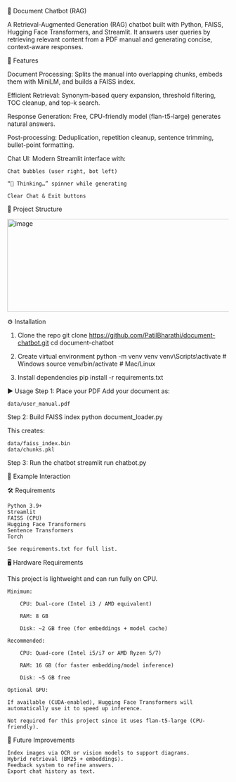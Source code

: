 💬 Document Chatbot (RAG)

A Retrieval-Augmented Generation (RAG) chatbot built with Python, FAISS, Hugging Face Transformers, and Streamlit.
It answers user queries by retrieving relevant content from a PDF manual and generating concise, context-aware responses.

🚀 Features

Document Processing: Splits the manual into overlapping chunks, embeds them with MiniLM, and builds a FAISS index.

Efficient Retrieval: Synonym-based query expansion, threshold filtering, TOC cleanup, and top-k search.

Response Generation: Free, CPU-friendly model (flan-t5-large) generates natural answers.

Post-processing: Deduplication, repetition cleanup, sentence trimming, bullet-point formatting.

Chat UI: Modern Streamlit interface with:

	Chat bubbles (user right, bot left)

	“🤔 Thinking…” spinner while generating

	Clear Chat & Exit buttons
 
📂 Project Structure

<img width="618" height="211" alt="image" src="https://github.com/user-attachments/assets/c7aa3336-3229-4a69-a624-9542c10069a7" />


⚙️ Installation
1. Clone the repo
	git clone https://github.com/PatilBharathi/document-chatbot.git
	cd document-chatbot

2. Create virtual environment
	python -m venv venv
	venv\Scripts\activate      # Windows
	source venv/bin/activate   # Mac/Linux

3. Install dependencies
	pip install -r requirements.txt

▶️ Usage
Step 1: Place your PDF
Add your document as:

	data/user_manual.pdf

Step 2: Build FAISS index
	python document_loader.py

This creates:

	data/faiss_index.bin
	data/chunks.pkl

Step 3: Run the chatbot
	streamlit run chatbot.py

📖 Example Interaction

🛠️ Requirements

	Python 3.9+
	Streamlit
	FAISS (CPU)
	Hugging Face Transformers
	Sentence Transformers
	Torch
	
	See requirements.txt for full list.

🖥️ Hardware Requirements

This project is lightweight and can run fully on CPU.

	Minimum:

		CPU: Dual-core (Intel i3 / AMD equivalent)

		RAM: 8 GB

		Disk: ~2 GB free (for embeddings + model cache)

	Recommended:

		CPU: Quad-core (Intel i5/i7 or AMD Ryzen 5/7)

		RAM: 16 GB (for faster embedding/model inference)

		Disk: ~5 GB free

	Optional GPU:

	If available (CUDA-enabled), Hugging Face Transformers will automatically use it to speed up inference.

	Not required for this project since it uses flan-t5-large (CPU-friendly).
 
🧩 Future Improvements

	Index images via OCR or vision models to support diagrams.
	Hybrid retrieval (BM25 + embeddings).
	Feedback system to refine answers.
	Export chat history as text.

